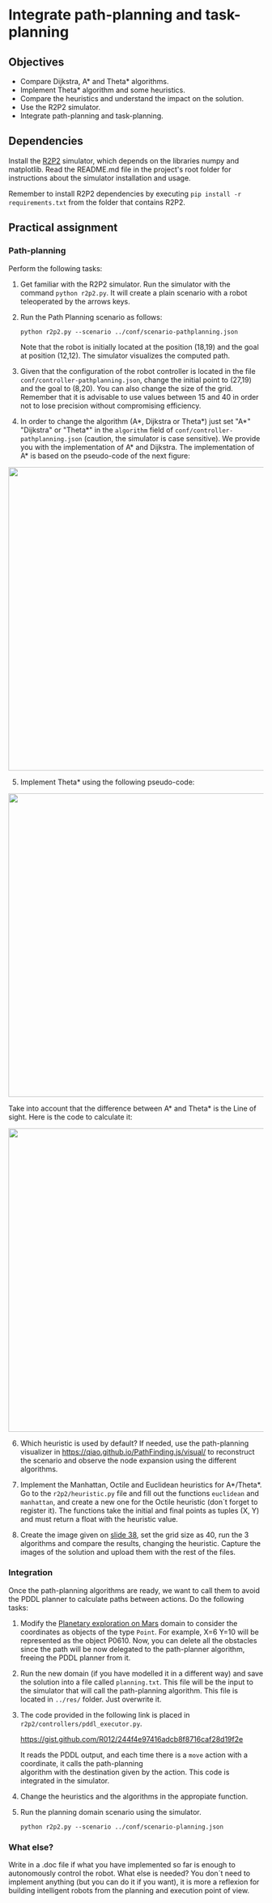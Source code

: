 # Integrate path-planning and task-planning 


## Objectives

* Compare Dijkstra, A* and Theta* algorithms.
* Implement Theta* algorithm and some heuristics. 
* Compare the heuristics and understand the impact on the solution.
* Use the R2P2 simulator.
* Integrate path-planning and task-planning.

## Dependencies

Install the [R2P2](https://github.com/ISG-UAH/R2P2) simulator, which depends on the libraries numpy and matplotlib. Read the README.md file in the project's root folder for instructions about the simulator installation and usage.

Remember to install R2P2 dependencies by executing ```pip install -r requirements.txt``` from the folder that contains R2P2.

## Practical assignment

### Path-planning

Perform the following tasks:

1. Get familiar with the R2P2 simulator. Run the simulator with the command `python r2p2.py`. It will create a plain scenario with a robot teleoperated by the arrows keys.

2. Run the Path Planning scenario as follows:

   ```
   python r2p2.py --scenario ../conf/scenario-pathplanning.json
   ```

   Note that the robot is initially located at the position (18,19) and the goal at position (12,12). The simulator visualizes the computed path. 
   
3. Given that the configuration of the robot controller is located in the file ```conf/controller-pathplanning.json```, change the initial point to  (27,19) and the goal to (8,20). You can also change the size of the grid. Remember that it is advisable 
to use values between 15 and 40 in order not to lose precision without compromising efficiency.

4. In order to change the algorithm (A*, Dijkstra or Theta*) just set "A*"  "Dijkstra" or "Theta*" in the ```algorithm``` field of ```conf/controller-pathplanning.json``` (caution, the simulator is case sensitive). We provide you with the implementation of A* and Dijkstra. The implementation of A* is based on the  pseudo-code of the next figure:

<img align="center" src="A*.png" width="600">

5. Implement Theta* using the following pseudo-code:

<img align="center" src="Theta*.png" width="600">

Take into account that the difference between A* and Theta* is the Line of sight. Here is the code to calculate it:

<img align="center" src="Lineofsight.png" width="600">

6. Which heuristic is used by default? If needed, use the path-planning visualizer in https://qiao.github.io/PathFinding.js/visual/ to reconstruct the scenario and observe the node expansion using the different algorithms.

7. Implement the Manhattan, Octile and Euclidean heuristics for A*/Theta*. Go to the ```r2p2/heuristic.py``` file and fill out the functions ```euclidean``` and ```manhattan```, and create a new one for the Octile heuristic (don´t forget to register it). The functions take the initial and final points as tuples (X, Y) and must return a float with the heuristic value.

8. Create the image given on [slide 38](https://github.com/Malola2015/planningCourse/blob/master/robotics/pathplanning.pdf), set the grid size as 40, run the 3 algorithms and compare the results, changing the heuristic. Capture the images of the solution and upload them with the rest of the files.

### Integration

Once the path-planning algorithms are ready, we want to call them to avoid the PDDL planner to calculate paths between actions. Do the following tasks:

1. Modify the [Planetary exploration on Mars](https://github.com/Malola2015/planningCourse/blob/master/assignments/PlanetaryExploration.md) domain to consider the coordinates as objects of the type ```Point```. For example, X=6 Y=10 will be represented as the object P0610. Now, you can delete all the obstacles since the path will be now delegated to the path-planner algorithm, freeing the PDDL planner from it.

2. Run the new domain (if you have modelled it in a different way) and save the solution into a file called ```planning.txt```. This file will be the input to the simulator that will call the path-planning algorithm.  This file is located in ```../res/``` folder. Just overwrite it.

3. The code provided in the following link is placed in ```r2p2/controllers/pddl_executor.py```.

   https://gist.github.com/R012/244f4e97416adcb8f8716caf28d19f2e

   It reads the PDDL output, and each time there is a ```move``` action with a coordinate, it calls the path-planning  
   algorithm with the destination given by the action. This code is integrated in the simulator.

4. Change the heuristics and the algorithms in the appropiate function.

5. Run the planning domain scenario using the simulator.

   ```python r2p2.py --scenario ../conf/scenario-planning.json```

### What else?

Write in a .doc file if what you have implemented so far is enough to autonomously control the robot. What else is needed? You don´t need to implement anything (but you can do it if you want), it is more a reflexion for building intelligent robots from the planning and execution point of view.
